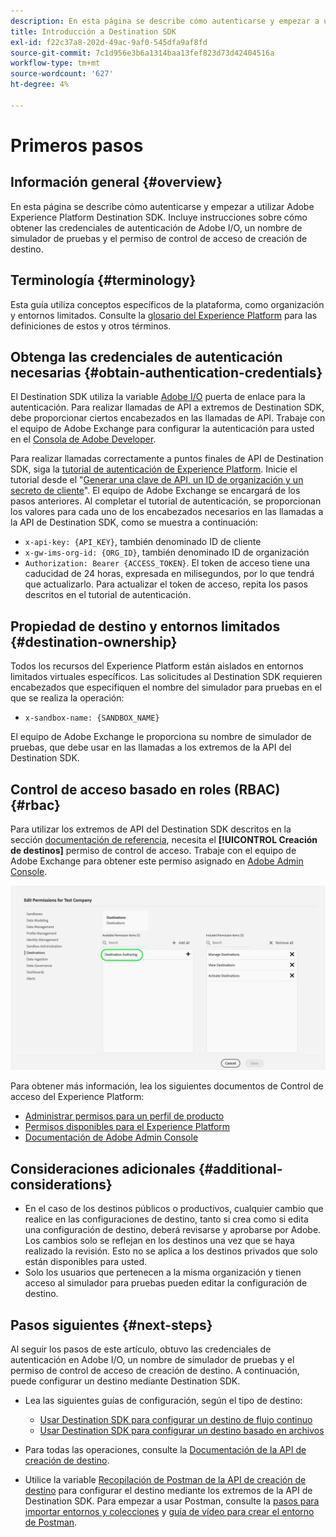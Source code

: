 ```yaml
---
description: En esta página se describe cómo autenticarse y empezar a utilizar Adobe Experience Platform Destination SDK. Incluye instrucciones sobre cómo obtener las credenciales de autenticación de Adobe I/O, un nombre de simulador de pruebas y el permiso de control de acceso de creación de destino.
title: Introducción a Destination SDK
exl-id: f22c37a8-202d-49ac-9af0-545dfa9af8fd
source-git-commit: 7c1d956e3b6a1314baa13fef823d73d42404516a
workflow-type: tm+mt
source-wordcount: '627'
ht-degree: 4%

---
```


# Primeros pasos

## Información general {#overview}

En esta página se describe cómo autenticarse y empezar a utilizar Adobe Experience Platform Destination SDK. Incluye instrucciones sobre cómo obtener las credenciales de autenticación de Adobe I/O, un nombre de simulador de pruebas y el permiso de control de acceso de creación de destino.

## Terminología {#terminology}

Esta guía utiliza conceptos específicos de la plataforma, como organización y entornos limitados. Consulte la [glosario del Experience Platform](https://experienceleague.adobe.com/docs/experience-platform/landing/glossary.html?lang=es) para las definiciones de estos y otros términos.

## Obtenga las credenciales de autenticación necesarias {#obtain-authentication-credentials}

El Destination SDK utiliza la variable [Adobe I/O](https://www.adobe.io/) puerta de enlace para la autenticación. Para realizar llamadas de API a extremos de Destination SDK, debe proporcionar ciertos encabezados en las llamadas de API. Trabaje con el equipo de Adobe Exchange para configurar la autenticación para usted en el [Consola de Adobe Developer](https://developer.adobe.com/console).

Para realizar llamadas correctamente a puntos finales de API de Destination SDK, siga la [tutorial de autenticación de Experience Platform](https://experienceleague.adobe.com/docs/experience-platform/landing/platform-apis/api-authentication.html). Inicie el tutorial desde el &quot;[Generar una clave de API, un ID de organización y un secreto de cliente](https://experienceleague.adobe.com/docs/experience-platform/landing/platform-apis/api-authentication.html#api-ims-secret)&quot;. El equipo de Adobe Exchange se encargará de los pasos anteriores. Al completar el tutorial de autenticación, se proporcionan los valores para cada uno de los encabezados necesarios en las llamadas a la API de Destination SDK, como se muestra a continuación:

* `x-api-key: {API_KEY}`, también denominado ID de cliente
* `x-gw-ims-org-id: {ORG_ID}`, también denominado ID de organización
* `Authorization: Bearer {ACCESS_TOKEN}`. El token de acceso tiene una caducidad de 24 horas, expresada en milisegundos, por lo que tendrá que actualizarlo. Para actualizar el token de acceso, repita los pasos descritos en el tutorial de autenticación.

<!--

### Obtain `Authorization: Bearer {ACCESS_TOKEN}`

To obtain the `{ACCESS_TOKEN}`, you must generate a JWT token and exchange it for the access token. Follow the steps below:

1. Follow the instructions in the [Generate JWT section](https://www.adobe.io/apis/experienceplatform/console/docs.html#!AdobeDocs/adobeio-console/master/credentials.md) in the credentials guide.
2. Follow the instructions in [Step 3: try it](https://www.adobe.io/authentication/auth-methods.html#!AdobeDocs/adobeio-auth/master/AuthenticationOverview/ServiceAccountIntegration.md) in the Service account connection guide.

You now have the required authentication headers `x-api-key: {API_KEY}`, `x-gw-ims-org-id: {ORG_ID}`, and `Authorization: Bearer {ACCESS_TOKEN}`.

>[!NOTE]
>
>The access token has an expiration time of 24 hours, expressed in milliseconds, so you will have to refresh it. To refresh the access token, repeat the steps outlined in this section.

-->

## Propiedad de destino y entornos limitados {#destination-ownership}

Todos los recursos del Experience Platform están aislados en entornos limitados virtuales específicos. Las solicitudes al Destination SDK requieren encabezados que especifiquen el nombre del simulador para pruebas en el que se realiza la operación:

* `x-sandbox-name: {SANDBOX_NAME}`

El equipo de Adobe Exchange le proporciona su nombre de simulador de pruebas, que debe usar en las llamadas a los extremos de la API del Destination SDK.

## Control de acceso basado en roles (RBAC) {#rbac}

Para utilizar los extremos de API del Destination SDK descritos en la sección [documentación de referencia](functionality/configuration-options.md), necesita el **[!UICONTROL Creación de destinos]** permiso de control de acceso. Trabaje con el equipo de Adobe Exchange para obtener este permiso asignado en [Adobe Admin Console](https://adminconsole.adobe.com/).

![Permiso de creación de destino](./assets/destination-authoring-permission.png)

Para obtener más información, lea los siguientes documentos de Control de acceso del Experience Platform:

* [Administrar permisos para un perfil de producto](/help/access-control/ui/permissions.md)
* [Permisos disponibles para el Experience Platform](/help/access-control/home.md#permissions)
* [Documentación de Adobe Admin Console](https://helpx.adobe.com/es/enterprise/using/admin-console.html)

## Consideraciones adicionales {#additional-considerations}

* En el caso de los destinos públicos o productivos, cualquier cambio que realice en las configuraciones de destino, tanto si crea como si edita una configuración de destino, deberá revisarse y aprobarse por Adobe. Los cambios solo se reflejan en los destinos una vez que se haya realizado la revisión. Esto no se aplica a los destinos privados que solo están disponibles para usted.
* Solo los usuarios que pertenecen a la misma organización y tienen acceso al simulador para pruebas pueden editar la configuración de destino.

## Pasos siguientes {#next-steps}

Al seguir los pasos de este artículo, obtuvo las credenciales de autenticación en Adobe I/O, un nombre de simulador de pruebas y el permiso de control de acceso de creación de destino. A continuación, puede configurar un destino mediante Destination SDK.

* Lea las siguientes guías de configuración, según el tipo de destino:

   * [Usar Destination SDK para configurar un destino de flujo continuo](guides/configure-destination-instructions.md)
   * [Usar Destination SDK para configurar un destino basado en archivos](guides/configure-file-based-destination-instructions.md)

* Para todas las operaciones, consulte la [Documentación de la API de creación de destino](https://www.adobe.io/experience-platform-apis/references/destination-authoring/).
* Utilice la variable [Recopilación de Postman de la API de creación de destino](https://github.com/adobe/experience-platform-postman-samples/blob/master/apis/experience-platform/Destination%20Authoring%20API.postman_collection.json) para configurar el destino mediante los extremos de la API de Destination SDK. Para empezar a usar Postman, consulte la [pasos para importar entornos y colecciones](https://learning.postman.com/docs/getting-started/importing-and-exporting-data/) y [guía de vídeo para crear el entorno de Postman](https://video.tv.adobe.com/v/28832).
